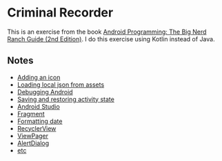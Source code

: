 # Criminal Recorder

This is an exercise from the book [Android Programming: The Big Nerd Ranch Guide (2nd Edition)](https://www.bignerdranch.com/books/android-programming/).
I do this exercise using Kotlin instead of Java.

## Notes
- [Adding an icon](https://gist.github.com/mnishiguchi/aa33071795724232c20b395a671f0eb7)
- [Loading local json from assets](https://gist.github.com/mnishiguchi/834b336fb20f85e79010b50b0c088cbc)
- [Debugging Android](https://gist.github.com/mnishiguchi/4b248b8bc29f8dfc6674f4ffcb75c1ba)
- [Saving and restoring activity state](https://gist.github.com/mnishiguchi/202cf7ebc07901a4407b8d51206fcddb)
- [Android Studio](https://gist.github.com/mnishiguchi/58776be507b704653c16aa099604f08c)
- [Fragment](https://gist.github.com/mnishiguchi/5e4bb10a06ca6cefe18b6e0f139f72c6)
- [Formatting date](https://gist.github.com/mnishiguchi/b6680ce6055813071a203b131011eac6)
- [RecyclerView](https://gist.github.com/mnishiguchi/42dfacc7e5abf048a80118d6521d7177)
- [ViewPager](https://gist.github.com/mnishiguchi/a425e5d6d6d7b5a4fb2e769a0a416530)
- [AlertDialog](https://gist.github.com/mnishiguchi/c12bc4520bc06918d37b64579b779975)
- [etc](https://github.com/mnishiguchi/CriminalIntent2)